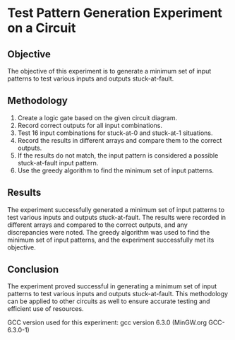 # Test Pattern Generation Experiment on a Circuit

## Objective

The objective of this experiment is to generate a minimum set of input patterns to test various inputs and outputs stuck-at-fault.

## Methodology

1. Create a logic gate based on the given circuit diagram.
2. Record correct outputs for all input combinations.
3. Test 16 input combinations for stuck-at-0 and stuck-at-1 situations.
4. Record the results in different arrays and compare them to the correct outputs.
5. If the results do not match, the input pattern is considered a possible stuck-at-fault input pattern.
6. Use the greedy algorithm to find the minimum set of input patterns.

## Results

The experiment successfully generated a minimum set of input patterns to test various inputs and outputs stuck-at-fault. The results were recorded in different arrays and compared to the correct outputs, and any discrepancies were noted. The greedy algorithm was used to find the minimum set of input patterns, and the experiment successfully met its objective.

## Conclusion

The experiment proved successful in generating a minimum set of input patterns to test various inputs and outputs stuck-at-fault. This methodology can be applied to other circuits as well to ensure accurate testing and efficient use of resources.

GCC version used for this experiment: gcc version 6.3.0 (MinGW.org GCC-6.3.0-1)
